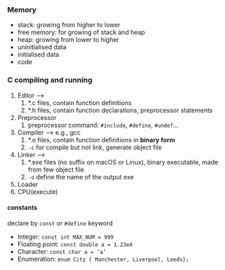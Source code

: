 ### Memory
- stack: growing from higher to lower
- free memory: for growing of stack and heap
- heap: growing from lower to higher
- uninitialised data
- initialised data
- code

### C compiling and running
1. Editor —> 
	1. \*.c files, contain function definitions
	2. \*.h files, contain function declarations, preprocessor statements
3. Preprocessor
	1. preprocessor command: `#include`, `#define`, `#undef`…
4. Compiler —> e.g., gcc
	1. \*.o files, contain function definitions in **binary form**
	2. `-c` for compile but not link, generate object file
5. Linker —>
	1. \*.exe files (no suffix on macOS or Linux), binary executable, made from few object file
	2. `-o` define the name of the output exe
6. Loader
7. CPU(execute)

#### constants
declare by `const` or `#define` keyword
- Integer: `const int MAX_NUM = 999`
- Floating point: `const double a = 1.23e4`
- Character: `const char a = ‘a’`
- Enumeration: `enum City { Manchester, Liverpool, Leeds};`